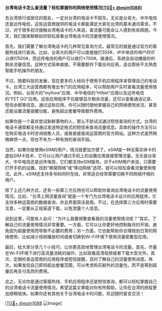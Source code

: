 **台湾电话卡怎么查流量？轻松掌握你的网络使用情况[[TG💪+ @esim1088](https://t.me/s/esim1088)]**

去台湾旅行或居住的朋友，一定对台湾的电话卡不陌生。无论是台哥大、中华电信还是远传电信，这些运营商提供的电话卡都能满足大家在台湾的基本通讯需求。不过，对于很多初次接触台湾电话卡的人来说，查流量可能会让人感到有些困惑。今天，我们就来聊聊如何轻松查看台湾电话卡的流量使用情况。

首先，我们需要了解台湾电话卡的几种常见查询方式。最常见的就是通过官方的客服热线进行查询。比如，台哥大的用户可以直接拨打*555#，中华电信的用户则可以拨打*500#，而远传电信的用户可以拨打*700#。拨通后，系统会自动播报你的剩余流量信息。这种方式简单直接，不需要额外下载任何应用，适合那些不太熟悉智能手机操作的朋友。

不过，随着科技的发展，现在更多的人倾向于使用手机应用程序来管理自己的电话卡。台湾三大运营商都有推出专门的应用程序，可以帮助用户实时查看流量使用情况。例如，台哥大的“myfone”应用、中华电信的“HiNet”应用以及远传电信的“FET GO”应用。这些应用程序不仅能够显示剩余流量，还可以查看通话记录、短信余额等信息。通过这些应用，你可以随时随地掌握自己的网络使用状况，甚至还能设置流量提醒功能，避免超出套餐导致额外费用。

如果你是一个喜欢尝试新鲜事物的人，那么不妨试试通过短信查询的方式。台湾的电话卡通常都支持通过发送特定格式的短信来查询流量信息。具体的操作方法可以在购买电话卡时咨询销售人员，或者直接查阅运营商的官方网站。这种方式虽然稍微麻烦一点，但也不失为一种有效的查询手段。

当然，如果你是使用eSIM的用户，情况就更加方便了。eSIM是一种无需实体卡的虚拟SIM卡技术，它可以让用户通过手机上的设置应用直接管理流量。无论是台哥大、中华电信还是远传电信，它们都支持eSIM服务。对于eSIM用户来说，只需要打开手机的设置，找到“蜂窝网络”或“移动网络”选项，就可以轻松查看流量使用情况。此外，eSIM还支持多号码同时在线，非常适合经常需要切换不同网络环境的用户。

除了上述几种方式，还有一些第三方应用也可以帮助你查询台湾电话卡的流量使用情况。比如，“台湾上网流量查询”就是一个专门为台湾电话卡设计的应用程序。它支持多种运营商的数据查询，并且界面简洁易用。不过，在选择第三方应用时需要注意，一定要从正规渠道下载，以免泄露个人信息。

说到这里，可能有人会问：“为什么我要频繁查看我的流量使用情况呢？”其实，了解自己的流量使用情况非常重要。一方面，它可以让你更好地控制每月的开销，避免因为超量使用而导致不必要的费用；另一方面，它也能帮助你合理规划日常的网络使用，比如减少视频播放时间或者切换到Wi-Fi环境下使用流量密集型应用。

最后，给大家分享几个小技巧，让你更高效地管理台湾电话卡的流量。首先，尽量在Wi-Fi环境下进行高流量消耗的操作，比如观看高清视频或者下载大型文件。其次，定期检查运营商的应用程序或短信提醒，及时了解自己的流量使用进度。再次，如果发现自己即将超出套餐范围，可以考虑购买额外的流量包，而不是等到超量后再支付高昂的费用。

总之，无论你是通过客服热线、手机应用程序还是短信查询，都可以轻松掌握自己的台湾电话卡流量使用情况。希望这篇文章能对你有所帮助，让你在台湾的旅程更加顺畅愉快。如果你还有其他关于台湾电话卡的问题，欢迎随时留言交流！

[[TG💪+ @esim1088](https://t.me/s/esim1088) ![Image](https://i.postimg.cc/4NQfJmqS/Snipaste-2025-05-13-00-14-12.png)]